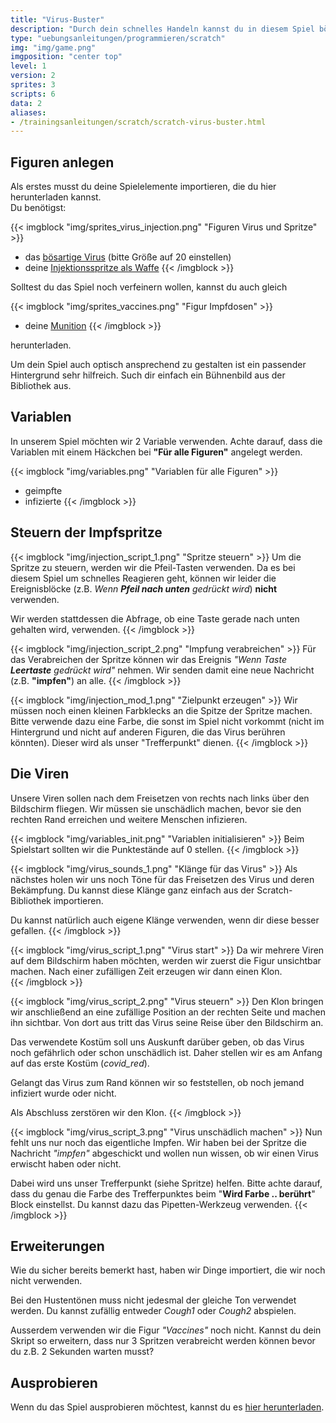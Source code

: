 ```yaml
---
title: "Virus-Buster"
description: "Durch dein schnelles Handeln kannst du in diesem Spiel bösartige Viren unschädlich machen."
type: "uebungsanleitungen/programmieren/scratch"
img: "img/game.png"
imgposition: "center top"
level: 1
version: 2
sprites: 3
scripts: 6
data: 2
aliases:
- /trainingsanleitungen/scratch/scratch-virus-buster.html
---
```


## Figuren anlegen
Als erstes musst du deine Spielelemente importieren, die du hier herunterladen kannst.  
Du benötigst:

{{< imgblock "img/sprites_virus_injection.png" "Figuren Virus und Spritze" >}}

- das [bösartige Virus](assets/CovidParticle.sprite3) (bitte Größe auf 20 einstellen)
- deine [Injektionsspritze als Waffe](assets/Injection.sprite3)
{{< /imgblock >}}

Solltest du das Spiel noch verfeinern wollen, kannst du auch gleich

{{< imgblock "img/sprites_vaccines.png" "Figur Impfdosen" >}}
- deine [Munition](assets/Vaccines.sprite3)
{{< /imgblock >}}

herunterladen.

Um dein Spiel auch optisch ansprechend zu gestalten ist ein passender Hintergrund sehr hilfreich. Such dir einfach ein Bühnenbild aus der Bibliothek aus.

## Variablen
In unserem Spiel möchten wir 2 Variable verwenden. Achte darauf, dass die Variablen mit einem Häckchen bei **"Für alle Figuren"** 
angelegt werden.

{{< imgblock "img/variables.png" "Variablen für alle Figuren" >}}
- geimpfte
- infizierte
{{< /imgblock >}}

## Steuern der Impfspritze
{{< imgblock "img/injection_script_1.png" "Spritze steuern" >}}
Um die Spritze zu steuern, werden wir die Pfeil-Tasten verwenden. Da es bei diesem Spiel um schnelles Reagieren geht, 
können wir leider die Ereignisblöcke (z.B. _Wenn **Pfeil nach unten** gedrückt wird_) **nicht** verwenden.

Wir werden stattdessen die Abfrage, ob eine Taste gerade nach unten gehalten wird, verwenden.
{{< /imgblock >}}

{{< imgblock "img/injection_script_2.png" "Impfung verabreichen" >}}
Für das Verabreichen der Spritze können wir das Ereignis _"Wenn Taste **Leertaste** gedrückt wird"_ nehmen.
Wir senden damit eine neue Nachricht (z.B. **"impfen"**) an alle.
{{< /imgblock >}}

{{< imgblock "img/injection_mod_1.png" "Zielpunkt erzeugen" >}}
Wir müssen noch einen kleinen Farbklecks an die Spitze der Spritze machen. Bitte verwende dazu eine Farbe, die sonst im Spiel nicht vorkommt (nicht im Hintergrund und nicht auf anderen Figuren, die das Virus berühren könnten). Dieser wird als unser "Trefferpunkt" dienen.
{{< /imgblock >}}

## Die Viren
Unsere Viren sollen nach dem Freisetzen von rechts nach links über den Bildschirm fliegen. Wir müssen sie unschädlich machen, bevor sie den rechten Rand erreichen und weitere Menschen infizieren.

{{< imgblock "img/variables_init.png" "Variablen initialisieren" >}}
Beim Spielstart sollten wir die Punktestände auf 0 stellen.
{{< /imgblock >}}


{{< imgblock "img/virus_sounds_1.png" "Klänge für das Virus" >}}
Als nächstes holen wir uns noch Töne für das Freisetzen des Virus und deren Bekämpfung. Du kannst diese Klänge ganz einfach aus der Scratch-Bibliothek importieren.

Du kannst natürlich auch eigene Klänge verwenden, wenn dir diese besser gefallen.
{{< /imgblock >}}

{{< imgblock "img/virus_script_1.png" "Virus start" >}}
Da wir mehrere Viren auf dem Bildschirm haben möchten, werden wir zuerst die Figur unsichtbar machen. Nach einer zufälligen Zeit erzeugen wir dann einen Klon.  
{{< /imgblock >}}

{{< imgblock "img/virus_script_2.png" "Virus steuern" >}}
Den Klon bringen wir anschließend an eine zufällige Position an der rechten Seite und machen ihn sichtbar. Von dort aus tritt das Virus seine Reise über den Bildschirm an.

Das verwendete Kostüm soll uns Auskunft darüber geben, ob das Virus noch gefährlich oder schon unschädlich ist. Daher stellen wir es am Anfang auf das erste Kostüm (*covid_red*).

Gelangt das Virus zum Rand können wir so feststellen, ob noch jemand infiziert wurde oder nicht.

Als Abschluss zerstören wir den Klon.
{{< /imgblock >}}

{{< imgblock "img/virus_script_3.png" "Virus unschädlich machen" >}}
Nun fehlt uns nur noch das eigentliche Impfen. Wir haben bei der Spritze die Nachricht *"impfen"* abgeschickt und wollen nun wissen, ob wir einen Virus erwischt haben oder nicht.

Dabei wird uns unser Trefferpunkt (siehe Spritze) helfen. Bitte achte darauf, dass du genau die Farbe des Trefferpunktes beim "**Wird Farbe .. berührt**" Block einstellst. Du kannst dazu das Pipetten-Werkzeug verwenden.
{{< /imgblock >}}

## Erweiterungen
Wie du sicher bereits bemerkt hast, haben wir Dinge importiert, die wir noch nicht verwenden.

Bei den Hustentönen muss nicht jedesmal der gleiche Ton verwendet werden. Du kannst zufällig entweder *Cough1* oder *Cough2* abspielen.

Ausserdem verwenden wir die Figur *"Vaccines"* noch nicht. Kannst du dein Skript so erweitern, dass nur 3 Spritzen verabreicht werden können bevor du z.B. 2 Sekunden warten musst?

## Ausprobieren
Wenn du das Spiel ausprobieren möchtest, kannst du es [hier herunterladen](assets/virus_buster_v1.sb3).
